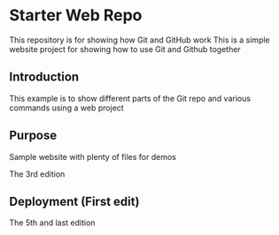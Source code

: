 # Starter Web Repo

This repository is for showing how Git and GitHub work
This is a simple website project for showing how to use Git and Github together

## Introduction

This example is to show different parts of the Git repo and various commands using a web project
## Purpose

Sample website with plenty of files for demos

The 3rd edition

## Deployment (First edit)

The 5th and last edition